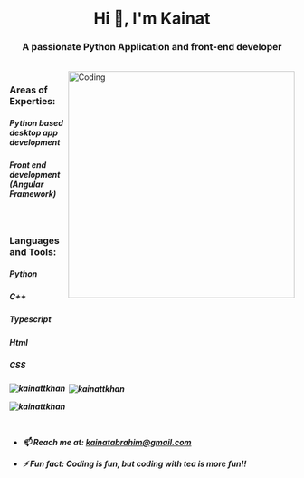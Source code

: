 

<h1 align="center">Hi 👋, I'm Kainat</h1>
<h3 align="center">A passionate Python Application and front-end developer</h3><br>

<img align="right" alt="Coding" width="400" src="https://miro.medium.com/max/1400/1*qdAW1TjCN57h1lbuuzvchg.gif">

<h3 align="left"><b>Areas of Experties:<b></h3>
<h5>Python based desktop app development<h5>
<h5>Front end development (Angular Framework) <h5>        

<p align="left">
</p><br>

<h3 align="left"><b>Languages and Tools:<b></h3>
  <h5> Python <h5>
  <h5> C++ <h5>
  <h5> Typescript <h5>
  <h5> Html <h5>
  <h5> CSS <h5>

<p><img align="left" src="https://github-readme-stats.vercel.app/api/top-langs?username=kainattkhan&show_icons=true&locale=en&layout=compact" alt="kainattkhan" /></p>

<p>&nbsp;<img align="center" src="https://github-readme-stats.vercel.app/api?username=kainattkhan&show_icons=true&locale=en" alt="kainattkhan" /></p>

<p><img align="center" src="https://github-readme-streak-stats.herokuapp.com/?user=kainattkhan&" alt="kainattkhan" /></p><br>


- 📫 Reach me at: **kainatabrahim@gmail.com**

- ⚡ Fun fact: **Coding is fun, but coding with tea is more fun!!**
